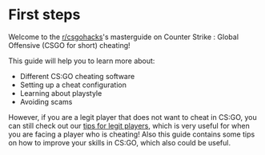 # First steps

Welcome to the [r/csgohacks](https://www.reddit.com/r/Csgohacks/)'s masterguide on Counter Strike : Global Offensive \(CSGO for short\) cheating!

This guide will help you to learn more about:

* Different CS:GO cheating software
* Setting up a cheat configuration
* Learning about playstyle
* Avoiding scams

However, if you are a legit player that does not want to cheat in CS:GO, you can still check out our [tips for legit players](https://github.com/csgohacks/master-guide/tree/6c91b2ce1c55f76cc20c71ab64360f9021f5c22e/master-guide/miscellaneous/untitled.md), which is very useful for when you are facing a player who is cheating! Also this guide contains some tips on how to improve your skills in CS:GO, which also could be useful.
